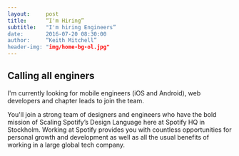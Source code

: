 ```yaml
---
layout:     post
title:      “I'm Hiring”
subtitle:   "I'm hiring Engineers”
date:       2016-07-20 08:30:00
author:     “Keith Mitchell”
header-img: "img/home-bg-ol.jpg"
---
```

<h2 class="section-heading">Calling all enginers</h2>

<p>I'm currently looking for mobile engineers (iOS and Android), web developers and chapter leads to join the team.</p>

<p>You'll join a strong team of designers and engineers who have the bold mission of Scaling Spotify’s Design Language here at Spotify HQ in Stockholm. Working at Spotify provides you with countless opportunities for personal growth and development as well as all the usual benefits of working in a large global tech company.</p>